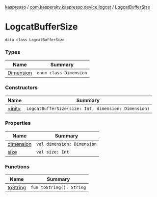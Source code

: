 [kaspresso](../../index.md) / [com.kaspersky.kaspresso.device.logcat](../index.md) / [LogcatBufferSize](./index.md)

# LogcatBufferSize

`data class LogcatBufferSize`

### Types

| Name | Summary |
|---|---|
| [Dimension](-dimension/index.md) | `enum class Dimension` |

### Constructors

| Name | Summary |
|---|---|
| [&lt;init&gt;](-init-.md) | `LogcatBufferSize(size: Int, dimension: Dimension)` |

### Properties

| Name | Summary |
|---|---|
| [dimension](dimension.md) | `val dimension: Dimension` |
| [size](size.md) | `val size: Int` |

### Functions

| Name | Summary |
|---|---|
| [toString](to-string.md) | `fun toString(): String` |
